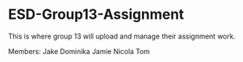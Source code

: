 # ESD-Group13-Assignment
This is where group 13 will upload and manage their assignment work.

Members: Jake
         Dominika
         Jamie
         Nicola
         Tom
